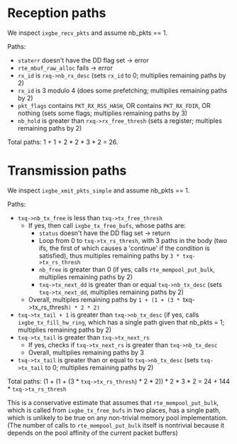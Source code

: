 # Reception paths

We inspect `ixgbe_recv_pkts` and assume nb_pkts == 1.

Paths:
- `staterr` doesn't have the DD flag set -> error
- `rte_mbuf_raw_alloc` fails -> error
- `rx_id` is `rxq->nb_rx_desc` (sets `rx_id` to 0; multiplies remaining paths by 2)
- `rx_id` is 3 modulo 4 (does some prefetching; multiplies remaining paths by 2)
- `pkt_flags` contains `PKT_RX_RSS_HASH`, OR contains `PKT_RX_FDIR`, OR nothing (sets some flags; multiplies remaining paths by 3)
- `nb_hold` is greater than `rxq->rx_free_thresh` (sets a register; multiples remaining paths by 2)

Total paths: 1 + 1 + 2 * 2 * 3 * 2 = 26.


# Transmission paths

We inspect `ixgbe_xmit_pkts_simple` and assume nb_pkts == 1.

Paths:
- `txq->nb_tx_free` is less than `txq->tx_free_thresh`
  - If yes, then call `ixgbe_tx_free_bufs`, whose paths are:
    - `status` doesn't have the DD flag set -> return
    - Loop from 0 to `txq->tx_rs_thresh`, with 3 paths in the body (two ifs, the first of which causes a 'continue' if the condition is satisfied), thus multiples remaining paths by `3 * txq->tx_rs_thresh`
    - `nb_free` is greater than 0 (if yes, calls `rte_mempool_put_bulk`, multiplies remaining paths by 2)
    - `txq->tx_next_dd` is greater than or equal `txq->nb_tx_desc` (sets `txq->tx_next_dd`, multiplies remaining paths by 2)
  - Overall, multiples remaining paths by `1 + (1 + (3 * `txq->tx_rs_thresh`) * 2 * 2)`
- `txq->tx_tail + 1` is greater than `txq->nb_tx_desc` (if yes, calls `ixgbe_tx_fill_hw_ring`, which has a single path given that nb_pkts = 1; multiplies remaining paths by 2)
- `txq->tx_tail` is greater than `txq->tx_next_rs`
  - If yes, checks if `txq->tx_next_rs` is greater than `txq->nb_tx_desc`
  - Overall, multiplies remaining paths by 3
- `txq->tx_tail` is greater than or equal to `txq->nb_tx_desc` (sets `txq->tx_tail` to 0; multiplies remaining paths by 2)

Total paths: (1 + (1 + (3 * `txq->tx_rs_thresh`) * 2 * 2)) * 2 * 3 * 2 = 24 + 144 * `txq->tx_rs_thresh`

This is a conservative estimate that assumes that `rte_mempool_put_bulk`, which is called from `ixgbe_tx_free_bufs` in two places, has a single path, which is unlikely to be true on any non-trivial memory pool implementation.
(The number of calls to `rte_mempool_put_bulk` itself is nontrivial because it depends on the pool affinity of the current packet buffers)
